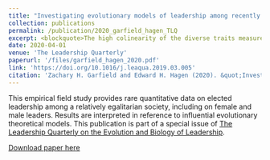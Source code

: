 ```yaml
---
title: "Investigating evolutionary models of leadership among recently settled Ethiopian hunter-gatherers"
collection: publications
permalink: /publication/2020_garfield_hagen_TLQ
excerpt: <blockquote>The high colinearity of the diverse traits measured here suggests that each of the domains of leadership traits that we investigated — cognition, sociality, productivity, reproduction, and dominance — are potentially important in understanding variation between leaders and non‐leaders. To systematically overlook any of these domains may be a severe methodological limitation and this strong positive covariation of most leadership traits warrants further investigation.</blockquote>
date: 2020-04-01
venue: 'The Leadership Quarterly'
paperurl: '/files/garfield_hagen_2020.pdf'
link: 'https://doi.org/10.1016/j.leaqua.2019.03.005'
citation: 'Zachary H. Garfield and Edward H. Hagen (2020). &quot;Investigating evolutionary models of leadership among recently settled Ethiopian hunter-gatherers.&quot; <i>The Leadership Quarterly</i>. 31(2).'
---
```

This empirical field study provides rare quantitative data on elected leadership among a relatively egalitarian society, including on female and male leaders. Results are interpreted in reference to influential evolutionary theoretical models. This publication is part of a special issue of [The Leadership Quarterly on the Evolution and Biology of Leadership](https://www.sciencedirect.com/journal/the-leadership-quarterly/vol/31/issue/2).

[Download paper here](http://zhgarfield.github.io/files/garfield_hagen_2020.pdf)